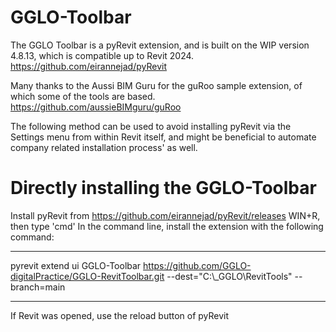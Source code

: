 # GGLO-Toolbar

The GGLO Toolbar is a pyRevit extension, and is built on the WIP version 4.8.13, which is compatible up to Revit 2024.
https://github.com/eirannejad/pyRevit

Many thanks to the Aussi BIM Guru for the guRoo sample extension, of which some of the tools are based.
https://github.com/aussieBIMguru/guRoo

The following method can be used to avoid installing pyRevit via the Settings menu from within Revit itself, and might be beneficial to automate company related installation process' as well.

# Directly installing the GGLO-Toolbar
Install pyRevit from https://github.com/eirannejad/pyRevit/releases
WIN+R, then type 'cmd'
In the command line, install the extension with the following command:
*****************
pyrevit extend ui GGLO-Toolbar https://github.com/GGLO-digitalPractice/GGLO-RevitToolbar.git --dest="C:\\_GGLO\RevitTools" --branch=main
***************** 
  If Revit was opened, use the reload button of pyRevit
